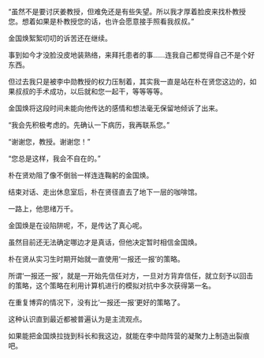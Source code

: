“虽然不是要讨厌姜教授，但难免还是有些失望。所以我才厚着脸皮来找朴教授您。想着如果是朴教授您的话，也许会愿意接手照看我叔叔。”

金国焕絮絮叨叨的诉苦还在继续。

事到如今才没脸没皮地装熟络，来拜托患者的事……连我自己都觉得自己不是个好东西。

但过去我只是被李中勋教授的权力压制着，其实我一直是站在朴在贤您这边的，如果叔叔的手术成功，以后就和您一起干，等等等等。

金国焕将这段时间未能向他传达的感情和想法毫无保留地倾诉了出来。

“我会先积极考虑的。先确认一下病历，我再联系您。”

“谢谢您，教授。谢谢您！”

“您总是这样，我会不自在的。”

朴在贤劝阻了像不倒翁一样连连鞠躬的金国焕。

结束对话、走出休息室后，朴在贤径直去了地下一层的咖啡馆。

一路上，他思绪万千。

金国焕是在设陷阱呢，不，是传达了真心呢。

虽然目前还无法确定哪边才是真话，但他决定暂时相信金国焕。

朴在贤从实习生时期开始就一直使用‘一报还一报’的策略。

所谓‘一报还一报’，就是一开始先信任对方，一旦对方背弃信任，就立刻予以回击的策略，这个策略在利用计算机进行的模拟对抗中多次获得第一名。

在重复博弈的情况下，没有比‘一报还一报’更好的策略了。

这种认识直到最近都被普遍认为是主流观点。

如果能把金国焕拉拢到科长和我这边，就能在李中勋阵营的凝聚力上制造出裂痕吧。